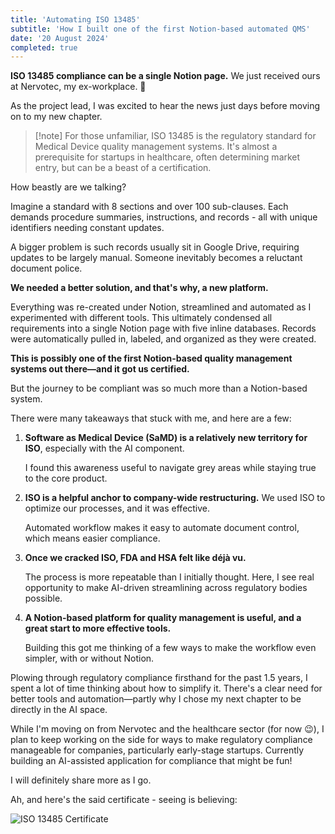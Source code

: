 ```yaml
---
title: 'Automating ISO 13485'
subtitle: 'How I built one of the first Notion-based automated QMS'
date: '20 August 2024'
completed: true 
---
```


**ISO 13485 compliance can be a single Notion page.**
We just received ours at Nervotec, my ex-workplace. 🎉

As the project lead, I was excited to hear the news just days before moving on to my new chapter.

> [!note] For those unfamiliar, ISO 13485 is the regulatory standard for Medical Device quality management systems. It's almost a prerequisite for startups in healthcare, often determining market entry, but can be a beast of a certification.

How beastly are we talking? 

Imagine a standard with 8 sections and over 100 sub-clauses. Each demands procedure summaries, instructions, and records - all with unique identifiers needing constant updates. 

A bigger problem is such records usually sit in Google Drive, requiring updates to be largely manual. Someone inevitably becomes a reluctant document police.

**We needed a better solution, and that's why, a new platform.**

Everything was re-created under Notion, streamlined and automated as I experimented with different tools. This ultimately condensed all requirements into a single Notion page with five inline databases. Records were automatically pulled in, labeled, and organized as they were created.

**This is possibly one of the first Notion-based quality management systems out there—and it got us certified.**

But the journey to be compliant was so much more than a Notion-based system.

There were many takeaways that stuck with me, and here are a few:

1. **Software as Medical Device (SaMD) is a relatively new territory for ISO**, especially with the AI component. 

   I found this awareness useful to navigate grey areas while staying true to the core product.

2. **ISO is a helpful anchor to company-wide restructuring.** We used ISO to optimize our processes, and it was effective. 

   Automated workflow makes it easy to automate document control, which means easier compliance.

3. **Once we cracked ISO, FDA and HSA felt like déjà vu.** 

   The process is more repeatable than I initially thought. Here, I see real opportunity to make AI-driven streamlining across regulatory bodies possible.

4. **A Notion-based platform for quality management is useful, and a great start to more effective tools.** 

   Building this got me thinking of a few ways to make the workflow even simpler, with or without Notion.

Plowing through regulatory compliance firsthand for the past 1.5 years, I spent a lot of time thinking about how to simplify it. There's a clear need for better tools and automation—partly why I chose my next chapter to be directly in the AI space.

While I'm moving on from Nervotec and the healthcare sector (for now 😉), I plan to keep working on the side for ways to make regulatory compliance manageable for companies, particularly early-stage startups. Currently building an AI-assisted application for compliance that might be fun! 

I will definitely share more as I go. 

Ah, and here's the said certificate - seeing is believing:

![ISO 13485 Certificate](/Images/firstpost.png)

